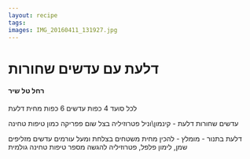 ```yaml
---
layout: recipe
tags: 
images: IMG_20160411_131927.jpg
---
```


# דלעת עם עדשים שחורות

#### רחל טל שיר


לכל סועד 4 כפות עדשים
6 כפות מחית דלעת


עדשים שחורות
דלעת - קינמון\וניל
פטרוזיליה בצל שום פפריקה כמון
טיפות טחינה


דלעת בתנור - מומלץ - להכין מחית
משטחים בצלחת ומעל עורמים עדשים
מזליפים שמן, לימון פלפל, פטרוזיליה
להגשה מספר טיפות טחינה גולמית

